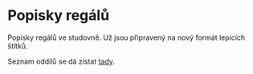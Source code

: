 # Popisky regálů

Popisky regálů ve studovně. Už jsou připravený na nový formát lepících štítků.

Seznam oddílů se dá zístat [tady](https://github.com/michal-h21/kniznistitky).
